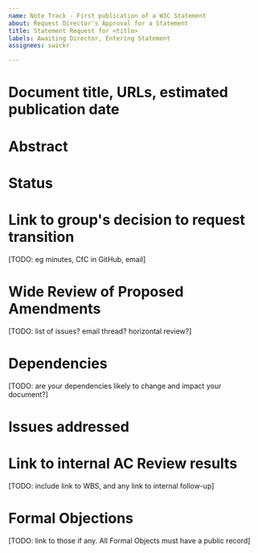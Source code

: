 ```yaml
---
name: Note Track - First publication of a W3C Statement
about: Request Director's Approval for a Statement
title: Statement Request for <title>
labels: Awaiting Director, Entering Statement
assignees: swickr

---
```


# Document title, URLs, estimated publication date

# Abstract

# Status

# Link to group's decision to request transition
[TODO: eg minutes, CfC in GitHub, email]

# Wide Review of Proposed Amendments
[TODO: list of issues? email thread? horizontal review?]

# Dependencies
[TODO: are your dependencies likely to change and impact your document?]

# Issues addressed

# Link to internal AC Review results
[TODO: include link to WBS, and any link to internal follow-up]

# Formal Objections
[TODO: link to those if any. All Formal Objects must have a public record]
